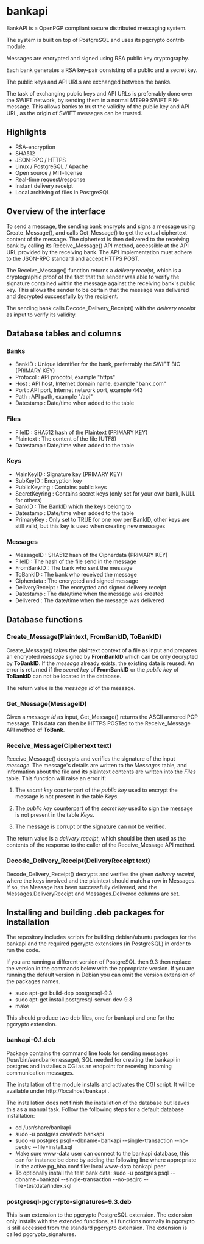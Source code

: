 # bankapi

BankAPI is a OpenPGP compliant secure distributed messaging system.

The system is built on top of PostgreSQL and uses its pgcrypto contrib module.

Messages are encrypted and signed using RSA public key cryptography.

Each bank generates a RSA key-pair consisting of a public and a secret key.

The public keys and API URLs are exchanged between the banks.

The task of exchanging public keys and API URLs is preferrably done over the
SWIFT network, by sending them in a normal MT999 SWIFT FIN-message.  This
allows banks to trust the validity of the public key and API URL, as the origin
of SWIFT messages can be trusted.

## Highlights

- RSA-encryption
- SHA512
- JSON-RPC / HTTPS
- Linux / PostgreSQL / Apache
- Open source / MIT-license
- Real-time request/response
- Instant delivery receipt
- Local archiving of files in PostgreSQL

## Overview of the interface

To send a message, the sending bank encrypts and signs a message using
Create\_Message(), and calls Get\_Message() to get the actual ciphertext
content of the message.  The ciphertext is then delivered to the receiving bank
by calling its Receive\_Message() API method, accessible at the API URL
provided by the receiving bank.  The API implementation must adhere to the
JSON-RPC standard and accept HTTPS POST.

The Receive\_Message() function returns a _delivery receipt_, which is a
cryptographic proof of the fact that the sender was able to verify the
signature contained within the message against the receiving bank's public key.
This allows the sender to be certain that the message was delivered and
decrypted successfully by the recipient.

The sending bank calls Decode\_Delivery\_Receipt() with the _delivery receipt_
as input to verify its validity.

## Database tables and columns

### Banks
- BankID : Unique identifier for the bank, preferrably the SWIFT BIC (PRIMARY KEY)
- Protocol : API procotol, example "https"
- Host : API host, Internet domain name, example "bank.com"
- Port : API port, Internet network port, example 443
- Path : API path, example "/api"
- Datestamp : Date/time when added to the table

### Files
- FileID : SHA512 hash of the Plaintext (PRIMARY KEY)
- Plaintext : The content of the file (UTF8)
- Datestamp : Date/time when added to the table

### Keys
- MainKeyID : Signature key (PRIMARY KEY)
- SubKeyID : Encryption key
- PublicKeyring : Contains public keys
- SecretKeyring : Contains secret keys (only set for your own bank, NULL for others)
- BankID : The BankID which the keys belong to
- Datestamp : Date/time when added to the table
- PrimaryKey : Only set to TRUE for one row per BankID, other keys are still valid, but this key is used when creating new messages

### Messages
- MessageID : SHA512 hash of the Cipherdata (PRIMARY KEY)
- FileID : The hash of the file send in the message
- FromBankID : The bank who sent the message
- ToBankID : The bank who received the message
- Cipherdata : The encrypted and signed message
- DeliveryReceipt : The encrypted and signed delivery receipt
- Datestamp : The date/time when the message was created
- Delivered : The date/time when the message was delivered

## Database functions

### Create\_Message(Plaintext, FromBankID, ToBankID)

Create\_Message() takes the plaintext context of a file as input and prepares
an encrypted _message_ signed by **FromBankID** which can be only decrypted by
**ToBankID**.  If the _message_ already exists, the existing data is reused.
An error is returned if the _secret key_ of **FromBankID** or the _public key_
of **ToBankID** can not be located in the database.

The return value is the _message id_ of the message.

### Get\_Message(MessageID)

Given a _message id_ as input, Get\_Message() returns the ASCII armored PGP
message.  This data can then be HTTPS POSTed to the Receive\_Message API method
of **ToBank**.

### Receive\_Message(Ciphertext text)

Receive\_Message() decrypts and verifies the signature of the input _message_.
The message's details are written to the _Messages_ table, and information
about the file and its plaintext contents are written into the _Files_ table.
This function will raise an error if:

1. The _secret key_ counterpart of the _public key_ used to encrypt the
message is not present in the table _Keys_.

2. The _public key_ counterpart of the _secret key_ used to sign the message
is not present in the table _Keys_.

3. The message is corrupt or the signature can not be verified.

The return value is a _delivery receipt_, which should be then used as the
contents of the response to the caller of the Receive\_Message API method.

### Decode\_Delivery\_Receipt(DeliveryReceipt text)

Decode\_Delivery\_Receipt() decrypts and verifies the given _delivery receipt_,
where the keys involved and the plaintext should match a row in Messages.  If
so, the Message has been successfully delivered, and the
Messages.DeliveryReceipt and Messages.Delivered columns are set.

## Installing and building .deb packages for installation

The repository includes scripts for building debian/ubuntu packages for the
bankapi and the required pgcrypto extensions (in PostgreSQL) in order to run
the code.

If you are running a different version of PostgreSQL then 9.3 then replace the
version in the commands below with the appropriate version. If you are running
the default version in Debian you can omit the version extension of the
packages names.

- sudo apt-get build-dep postgresql-9.3
- sudo apt-get install postgresql-server-dev-9.3
- make

This should produce two deb files, one for bankapi and one for the pgcrypto
extension.

### bankapi-0.1.deb

Package contains the command line tools for sending messages
(/usr/bin/sendbankmessage), SQL needed for creating the bankapi in postgres and
installes a CGI as an endpoint for receving incoming communication messages.

The installation of the module installs and activates the CGI script. It will
be available under http://localhost/bankapi .

The installation does not finish the installation of the database but leaves
this as a manual task. Follow the following steps for a default database
installation:

- cd /usr/share/bankapi
- sudo -u postgres createdb bankapi
- sudo -u postgres psql --dbname=bankapi --single-transaction --no-psqlrc --file=install.sql
- Make sure www-data user can connect to the bankapi database, this can for
  instance be done by adding the following line where appropriate in the active
  pg\_hba.conf file: local www-data bankapi peer
- To optionally install the test bank data: sudo -u postgres psql --dbname=bankapi --single-transaction --no-psqlrc --file=testdata/index.sql

### postgresql-pgcrypto-signatures-9.3.deb

This is an extension to the pgcrypto PostgreSQL extension. The extension only
installs with the extended functions, all functions normally in pgcrypto is
still accessed from the standard pgcrypto extension. The extension is called
pgcrypto\_signatures.
